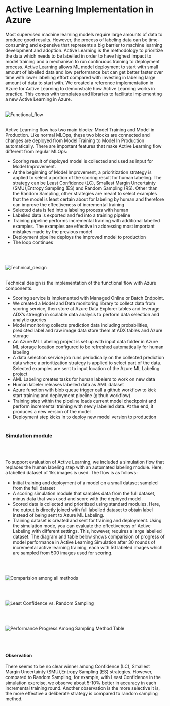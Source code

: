 # Active Learning Implementation in Azure
Most supervised machine learning models require large amounts of data to produce good results. However, the process of labeling data can be time-consuming and expensive that represents a big barrier to machine learning development and adoption. 
Active Learning is the methodology to prioritize the data which needs to be labelled in order to have highest impact to model training and a mechanism to run continuous training to deployment process. Active Learning allows ML model deployment to start with small amount of labelled data and low performance but can get better faster over time with lower labelling effort compared with investing in labeling large amount of data to start with.
We created a reference implementation in Azure for Active Learning to demonstrate how Active Learning works in practice. This comes with templates and libraries to facilitate implementing a new Active Learning in Azure.
<br></br>

![Functional_flow](data/images/functional_flow.png)
<br></br>

 
Active Learning flow has two main blocks: Model Training and Model in Production. Like normal MLOps, these two blocks are connected and changes are deployed from Model Training to Model In Production automatically. There are important features that make Active Learning flow different from regular MLOps:
-	Scoring result of deployed model is collected and used as input for Model Improvement. 
-	At the beginning of Model Improvement, a prioritization strategy is applied to select a portion of the scoring result for human labeling. The strategy can be Least Confidence (LC), Smallest Margin Uncertainty (SMU),Entropy Sampling (ES) and Random Sampling (RS). Other than the Random Sampling, other strategies are meant to select examples that the model is least certain about for labeling by human and therefore can improve the effectiveness of incremental training
-	Selected data is fed into a labeling process with human 
-	Labelled data is exported and fed into a training pipeline
-	Training pipeline performs incremental training with additional labelled examples. The examples are effective in addressing most important mistakes made by the previous model
-	Deployment pipeline deploys the improved model to production
-	The loop continues 

 <br></br>

![Technical_design](data/images/technical_design.png)
<br></br>


Technical design is the implementation of the functional flow with Azure components.
-	Scoring service is implemented with Managed Online or Batch Endpoint.
-	We created a Model and Data monitoring library to collect data from scoring service, then store at Azure Data Explorer tables and leverage ADX’s strength in scalable data analysis to perform data selection and analytic queries 
-	Model monitoring collects prediction data including probabilities, predicted label and raw image data store them at ADX tables and Azure storage
-	An Azure ML Labeling project is set up with input data folder in Azure ML storage location configured to be refreshed automatically for human labeling 
-	A data selection service job runs periodically on the collected prediction data where a prioritization strategy is applied to select part of the data. Selected examples are sent to input location of the Azure ML Labeling project
-	AML Labeling creates tasks for human labelers to work on new data
-	Human labeler releases labelled data as AML dataset 
-	Azure function with blob queue trigger call a github workflow to kick start training and deployment pipeline (github workflow)
-	Training step within the pipeline loads current model checkpoint and perform incremental training with newly labelled data. At the end, it produces a new version of the model
-	Deployment step kicks in to deploy new model version to production
<br></br>

### Simulation module
<br></br>

To support evaluation of Active Learning, we included a simulation flow that replaces the human labeling step with an automated labeling module. Here, a labelled dataset of 15k images is used. The flow is as follows:
-	Initial training and deployment of a model on a small dataset sampled from the full dataset
-	A scoring simulation module that samples data from the full dataset, minus data that was used and score with the deployed model. 
-	Scored data is collected and prioritized using standard modules. Here, the output is directly joined with full labelled dataset to obtain label instead of being sent to Azure ML Labeling.
-	Training dataset is created and sent for training and deployment.
Using the simulation mode, you can evaluate the effectiveness of Active Labeling with different settings. This, however, requires a large labelled dataset.
The diagram and table below shows comparision of progress of model performance in Active Learning Simulation after 30 rounds of incremental active learning training, each with 50 labeled images which are sampled from 500 images used for scoring.

<br></br>

![Comparision among all methods](data/images/ls_rs_es_smu_13.png)

<br></br>

![Least Confidence vs. Random Sampling](data/images/ls_rs_13.png)

<br></br>

![Performance Progress Among Sampling Method Table](data/images/comparision_table.png)

<br></br>

#### Observation 
There seems to be no clear winner among Confidence (LC), Smallest Margin Uncertainty (SMU),Entropy Sampling (ES) strategies. However, compared to Random Sampling, for example, with Least Confidence in the simulation exercise, we observe about 5-10% better in accuracy in each incremental training round. Another observation is the more selective it is, the more effective a deliberate strategy is compared to random sampling method. 

 

